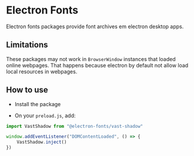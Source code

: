 # Electron Fonts

Electron fonts packages provide font archives em electron desktop apps.

## Limitations

These packages may not work in `BrowserWindow` instances that loaded online webpages. That happens because electron by default not allow load local resources in webpages.

## How to use

* Install the package

* On your `preload.js`, add:

```ts
import VastShadow from "@electron-fonts/vast-shadow"

window.addEventListener("DOMContentLoaded", () => {
    VastShadow.inject()
})
```